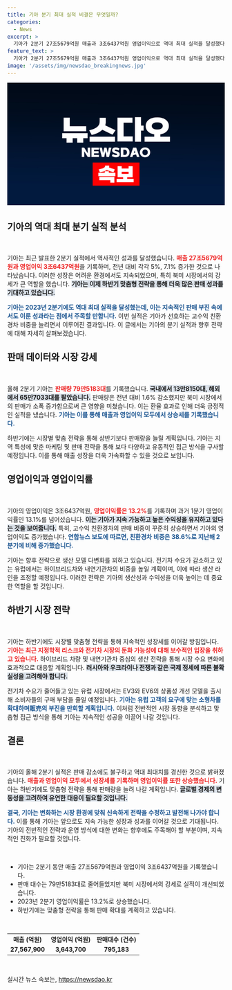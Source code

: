 ```yaml
---
title: 기아 분기 최대 실적 비결은 무엇일까?
categories:
  - News
excerpt: >
  기아가 2분기 27조5679억원 매출과 3조6437억원 영업이익으로 역대 최대 실적을 달성했다! 판매 감소에도 북미 시장에서의 강세와 고수익 친환경차 증가 덕분. 하반기 맞춤 전략으로 지속적인 성장 기대!
feature_text: >
  기아가 2분기 27조5679억원 매출과 3조6437억원 영업이익으로 역대 최대 실적을 달성했다! 판매 감소에도 북미 시장에서의 강세와 고수익 친환경차 증가 덕분. 하반기 맞춤 전략으로 지속적인 성장 기대!
image: '/assets/img/newsdao_breakingnews.jpg'
---
```


<p><img src="/assets/img/newsdao_breakingnews.jpg" alt="flaretime 속보" /></p>

<h2 data-ke-size="size26">기아의 역대 최대 분기 실적 분석</h2>

<p data-ke-size="size16">&nbsp;</p>

<p>기아는 최근 발표한 2분기 실적에서 역사적인 성과를 달성했습니다. <b><span style="color: #ee2323;">매출 27조5679억원과 영업이익 3조6437억원</span></b>을 기록하며, 전년 대비 각각 5%, 7.1% 증가한 것으로 나타났습니다. 이러한 성장은 어려운 환경에서도 지속되었으며, 특히 북미 시장에서의 강세가 큰 역할을 했습니다. <b><span style="background-color: #21538527;">기아는 이제 하반기 맞춤형 전략을 통해 더욱 많은 판매 성과를 기대하고 있습니다.</span></b></p>

<p><b><span style="color: #1a5490;">기아는 2023년 2분기에도 역대 최대 실적을 달성했는데, 이는 지속적인 판매 부진 속에서도 이룬 성과라는 점에서 주목할 만합니다.</span></b> 이번 실적은 기아가 선호하는 고수익 친환경차 비중을 늘리면서 이루어진 결과입니다. 이 글에서는 기아의 분기 실적과 향후 전략에 대해 자세히 살펴보겠습니다.</p>

<h2 data-ke-size="size26">판매 데이터와 시장 강세</h2>

<p data-ke-size="size16">&nbsp;</p>

<p>올해 2분기 기아는 <b><span style="color: #ee2323;">판매량 79만5183대</span></b>를 기록했습니다. <b><span style="background-color: #21538527;">국내에서 13만8150대, 해외에서 65만7033대를 팔았습니다.</span></b> 판매량은 전년 대비 1.6% 감소했지만 북미 시장에서의 판매가 소폭 증가함으로써 큰 영향을 미쳤습니다. 이는 환율 효과로 인해 더욱 긍정적인 실적을 냈습니다. <b><span style="color: #1a5490;">기아는 이를 통해 매출과 영업이익 모두에서 상승세를 기록했습니다.</span></b></p>

<p>하반기에는 시장별 맞춤 전략을 통해 상반기보다 판매량을 늘릴 계획입니다. 기아는 지역 특성에 맞춘 마케팅 및 판매 전략을 통해 보다 다양하고 유동적인 접근 방식을 구사할 예정입니다. 이를 통해 매출 성장을 더욱 가속화할 수 있을 것으로 보입니다.</p>

<h2 data-ke-size="size26">영업이익과 영업이익률</h2>

<p data-ke-size="size16">&nbsp;</p>

<p>기아의 영업이익은 3조6437억원, <b><span style="color: #ee2323;">영업이익률은 13.2%</span></b>를 기록하며 과거 1분기 영업이익률인 13.1%를 넘어섰습니다. <b><span style="background-color: #21538527;">이는 기아가 지속 가능하고 높은 수익성을 유지하고 있다는 것을 보여줍니다.</span></b> 특히, 고수익 친환경차의 판매 비중이 꾸준히 상승하면서 기아의 영업이익도 증가했습니다. <b><span style="color: #1a5490;">연합뉴스 보도에 따르면, 친환경차 비중은 38.6%로 지난해 2분기에 비해 증가했습니다.</span></b></p>

<p>기아는 향후 전략으로 생산 모델 다변화를 꾀하고 있습니다. 전기차 수요가 감소하고 있는 유럽에서는 하이브리드차와 내연기관차의 비중을 높일 계획이며, 이에 따라 생산 라인을 조정할 예정입니다. 이러한 전략은 기아의 생산성과 수익성을 더욱 높이는 데 중요한 역할을 할 것입니다.</p>

<h2 data-ke-size="size26">하반기 시장 전략</h2>

<p data-ke-size="size16">&nbsp;</p>

<p>기아는 하반기에도 시장별 맞춤형 전략을 통해 지속적인 성장세를 이어갈 방침입니다. <b><span style="color: #ee2323;">기아는 최근 지정학적 리스크와 전기차 시장의 둔화 가능성에 대해 보수적인 입장을 취하고 있습니다.</span></b> 하이브리드 차량 및 내연기관차 중심의 생산 전략을 통해 시장 수요 변화에 효과적으로 대응할 계획입니다. <b><span style="background-color: #21538527;">러시아와 우크라이나 전쟁과 같은 국제 정세에 따른 불확실성을 고려해야 합니다.</span></b></p>

<p>전기차 수요가 줄어들고 있는 유럽 시장에서는 EV3와 EV6의 상품성 개선 모델을 출시해 소비자들의 구매 부담을 줄일 예정입니다. <b><span style="color: #1a5490;">기아는 유럽 고객의 요구에 맞는 소형차를 확대하며販売의 부진을 만회할 계획입니다.</span></b> 이처럼 전반적인 시장 동향을 분석하고 맞춤형 접근 방식을 통해 기아는 지속적인 성공을 이끌어 나갈 것입니다.</p>

<h2 data-ke-size="size26">결론</h2>

<p data-ke-size="size16">&nbsp;</p>

<p>기아의 올해 2분기 실적은 판매 감소에도 불구하고 역대 최대치를 경신한 것으로 밝혀졌습니다. <b><span style="color: #ee2323;">매출과 영업이익 모두에서 성장세를 기록하며 영업이익률 또한 상승했습니다.</span></b> 기아는 하반기에도 맞춤형 전략을 통해 판매량을 늘려 나갈 계획입니다. <b><span style="background-color: #21538527;">글로벌 경제의 변동성을 고려하여 유연한 대응이 필요할 것입니다.</span></b></p>

<p><b><span style="color: #1a5490;">결국, 기아는 변화하는 시장 환경에 맞춰 신속하게 전략을 수정하고 발전해 나가야 합니다.</span></b> 이를 통해 기아는 앞으로도 지속 가능한 성장과 성과를 이어갈 것으로 기대됩니다. 기아의 전반적인 전략과 운영 방식에 대한 변화는 향후에도 주목해야 할 부분이며, 지속적인 진화가 필요할 것입니다.</p>

<p data-ke-size="size16">&nbsp;</p>

<ul>
<li>기아는 2분기 동안 매출 27조5679억원과 영업이익 3조6437억원을 기록했습니다.</li>
<li>판매 대수는 79만5183대로 줄어들었지만 북미 시장에서의 강세로 실적이 개선되었습니다.</li>
<li>2023년 2분기 영업이익률은 13.2%로 상승했습니다.</li>
<li>하반기에는 맞춤형 전략을 통해 판매 확대를 계획하고 있습니다.</li>
</ul>

<p data-ke-size="size16">&nbsp;</p>

<table style="width: 100%;">
<tr>
<td style="text-align: center; height: 17px;"><b>매출 (억원)</b></td>
<td style="text-align: center; height: 17px;"><b>영업이익 (억원)</b></td>
<td style="text-align: center; height: 17px;"><b>판매대수 (건수)</b></td>
<tr>
<td style="text-align: center; height: 17px;"><b>27,567,900</b></td>
<td style="text-align: center; height: 17px;"><b>3,643,700</b></td>
<td style="text-align: center; height: 17px;"><b>795,183</b></td>
</tr>
</table>

<p data-ke-size="size16">&nbsp;</p>
실시간 뉴스 속보는, <a href="https://newsdao.kr" rel="dofollow">https://newsdao.kr</a>


